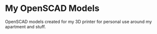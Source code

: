# My OpenSCAD Models

OpenSCAD models created for my 3D printer for personal use around my apartment and stuff.
